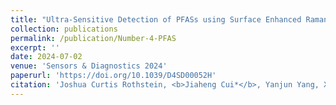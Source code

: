 ```yaml
---
title: "Ultra-Sensitive Detection of PFASs using Surface Enhanced Raman Scattering and Machine Learning: A Promising Approach for Environmental Analysis"
collection: publications
permalink: /publication/Number-4-PFAS
excerpt: ''
date: 2024-07-02
venue: 'Sensors & Diagnostics 2024'
paperurl: 'https://doi.org/10.1039/D4SD00052H'
citation: 'Joshua Curtis Rothstein, <b>Jiaheng Cui*</b>, Yanjun Yang, Xianyan Chen and Yiping Zhao*, "Ultra-Sensitive Detection of PFASs using Surface Enhanced Raman Scattering and Machine Learning: A Promising Approach for Environmental Analysis", <i>Sensors & Diagnostics</i> 2024 3(8): 1272-1284.'
---
```


